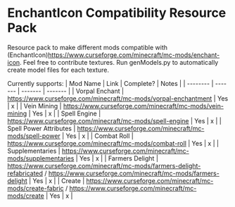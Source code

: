 # EnchantIcon Compatibility Resource Pack
Resource pack to make different mods compatible with (EnchantIcon)https://www.curseforge.com/minecraft/mc-mods/enchant-icon. Feel free to contribute textures.
Run genModels.py to automatically create model files for each texture.

Currently supports:
| Mod Name | Link | Complete? | Notes |
| -------- | ------- | ------- |  ------- |
| Vorpal Enchant | https://www.curseforge.com/minecraft/mc-mods/vorpal-enchantment | Yes | x |
| Vein Mining | https://www.curseforge.com/minecraft/mc-mods/vein-mining | Yes | x |
| Spell Engine | https://www.curseforge.com/minecraft/mc-mods/spell-engine | Yes | x |
| Spell Power Attributes | https://www.curseforge.com/minecraft/mc-mods/spell-power | Yes | x |
| Combat Roll | https://www.curseforge.com/minecraft/mc-mods/combat-roll | Yes | x |
| Supplementaries | https://www.curseforge.com/minecraft/mc-mods/supplementaries | Yes | x |
| Farmers Delight | https://www.curseforge.com/minecraft/mc-mods/farmers-delight-refabricated / https://www.curseforge.com/minecraft/mc-mods/farmers-delight | Yes | x |
| Create | https://www.curseforge.com/minecraft/mc-mods/create-fabric / https://www.curseforge.com/minecraft/mc-mods/create | Yes | x |
